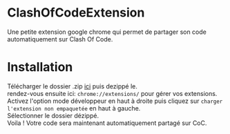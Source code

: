 # ClashOfCodeExtension
Une petite extension google chrome qui permet de partager son code automatiquement sur Clash Of Code.

# Installation 
Télécharger le dossier .zip [ici](https://github.com/supersurviveur/ClashOfCodeExtension/releases/download/v1.0/coc.zip) puis dezippé le.  
rendez-vous ensuite ici: `chrome://extensions/` pour gérer vos extensions.  
Activez l'option mode développeur en haut à droite puis cliquez sur `charger l'extension non empaquetée` en haut à gauche.  
Sélectionner le dossier dézippé.  
Voila ! Votre code sera maintenant automatiquement partagé sur CoC.  
